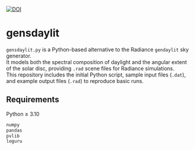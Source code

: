 [![DOI](https://zenodo.org/badge/DOI/10.5281/zenodo.17228395.svg)](https://doi.org/10.5281/zenodo.17228395)

# gensdaylit

`gensdaylit.py` is a Python-based alternative to the Radiance `gendaylit` sky generator.  
It models both the spectral composition of daylight and the angular extent of the solar disc,
providing `.rad` scene files for Radiance simulations.  
This repository includes the initial Python script, sample input files (`.dat`),
and example output files (`.rad`) to reproduce basic runs.

## Requirements
Python ≥ 3.10

```txt
numpy
pandas
pvlib
loguru
